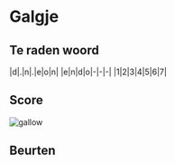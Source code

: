 # Galgje

## Te raden woord

|d|.|n|.|e|o|n|
|e|n|d|o|-|-|-|
|1|2|3|4|5|6|7|

## Score
![gallow](./images/1.png)

## Beurten